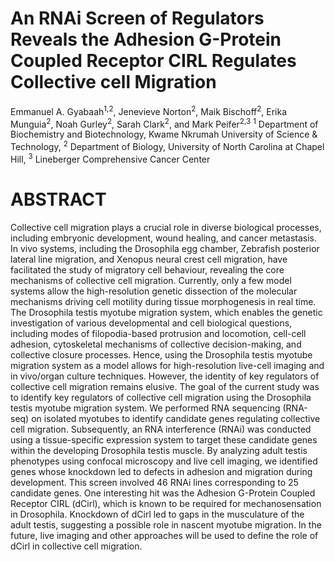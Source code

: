 # An RNAi Screen of Regulators Reveals the Adhesion G-Protein Coupled Receptor CIRL Regulates Collective cell Migration 

Emmanuel A. Gyabaah<sup>1,2</sup>, Jenevieve Norton<sup>2</sup>, Maik Bischoff<sup>2</sup>, Erika Munguia<sup>2</sup>, Noah Gurley<sup>2</sup>, Sarah Clark<sup>2</sup>, and Mark Peifer<sup>2,3</sup> 
<sup>1</sup> Department of Biochemistry and Biotechnology, Kwame Nkrumah University of Science & Technology, <sup>2</sup> Department of Biology, University of North Carolina at Chapel Hill, <sup>3</sup> Lineberger Comprehensive Cancer Center

# ABSTRACT
Collective cell migration plays a crucial role in diverse biological processes, including embryonic development, wound healing, and cancer metastasis. In vivo systems, including the Drosophila egg chamber, Zebrafish posterior lateral line migration, and Xenopus neural crest cell migration, have facilitated the study of migratory cell behaviour, revealing the core mechanisms of collective cell migration. Currently, only a few model systems allow the high-resolution genetic dissection of the molecular mechanisms driving cell motility during tissue morphogenesis in real time. The Drosophila testis myotube migration system, which enables the genetic investigation of various developmental and cell biological questions, including modes of filopodia-based protrusion and locomotion, cell-cell adhesion, cytoskeletal mechanisms of collective decision-making, and collective closure processes. Hence, using the Drosophila testis myotube migration system as a model allows for high-resolution live-cell imaging and in vivo/organ culture techniques. However, the identity of key regulators of collective cell migration remains elusive. 
The goal of the current study was to identify key regulators of collective cell migration using the Drosophila testis myotube migration system. We performed RNA sequencing (RNA-seq) on isolated myotubes to identify candidate genes regulating collective cell migration. Subsequently, an RNA interference (RNAi) was conducted using a tissue-specific expression system to target these candidate genes within the developing Drosophila testis muscle. By analyzing adult testis phenotypes using confocal microscopy and live cell imaging, we identified genes whose knockdown led to defects in adhesion and migration during development.  This screen involved 46 RNAi lines corresponding to 25 candidate genes. One interesting hit was the Adhesion G-Protein Coupled Receptor CIRL (dCirl), which is known to be required for mechanosensation in Drosophila.  Knockdown of dCirl led to gaps in the musculature of the adult testis, suggesting a possible role in nascent myotube migration. In the future, live imaging and other approaches will be used to define the role of dCirl in collective cell migration. 
